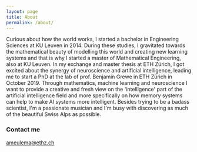```yaml
---
layout: page
title: About
permalink: /about/
---
```


Curious about how the world works, I started a bachelor in Engineering Sciences at KU Leuven in 2014. During these studies, I gravitated towards the mathematical beauty of modelling this world and creating new learning systems and that is why I started a master of Mathematical Engineering, also at KU Leuven. In my exchange and master thesis at ETH Zürich, I got excited about the synergy of neuroscience and artificial intelligence, leading me to start a PhD at the lab of prof. Benjamin Grewe in ETH Zürich in October 2019. Through mathematics, machine learning and neuroscience I want to provide a creative and fresh view on the 'intelligence' part of the artificial intelligence field and more specifically on how memory systems can help to make AI systems more intelligent. Besides trying to be a badass scientist, I'm a passionate musician and I'm busy with discovering as much of the beautiful Swiss Alps as possible.

### Contact me

[ameulema@ethz.ch](mailto:ameulema@ethz.ch)
